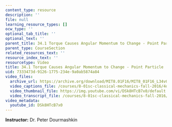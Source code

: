 ```yaml
---
content_type: resource
description: ''
file: null
learning_resource_types: []
ocw_type: ''
optional_tab_title: ''
optional_text: ''
parent_title: 34.1 Torque Causes Angular Momentum to Change - Point Particle
parent_type: CourseSection
related_resources_text: ''
resource_index_text: ''
resourcetype: Video
title: 34.1 Torque Causes Angular Momentum to Change - Point Particle
uid: 7333473d-9126-1775-234e-9a0ab5874a84
video_files:
  archive_url: https://archive.org/download/MIT8.01F16/MIT8_01F16_L34v01_360p.mp4
  video_captions_file: /courses/8-01sc-classical-mechanics-fall-2016/4d8b02139f275f73bc9f221c7158d53d_DSk8HTcB7x0.vtt
  video_thumbnail_file: https://img.youtube.com/vi/DSk8HTcB7x0/default.jpg
  video_transcript_file: /courses/8-01sc-classical-mechanics-fall-2016/2722cb4dbb39e8b1004e864a4c9eabf3_DSk8HTcB7x0.pdf
video_metadata:
  youtube_id: DSk8HTcB7x0
---
```


**Instructor:** Dr. Peter Dourmashkin